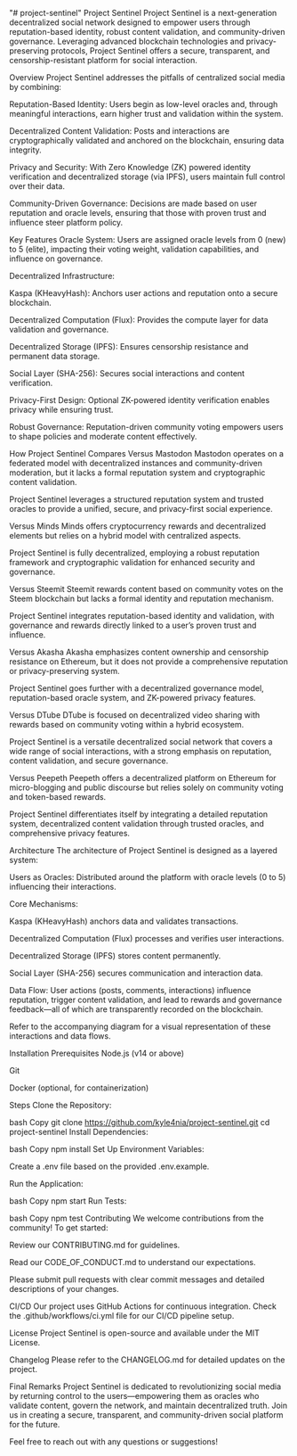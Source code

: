 "# project-sentinel" 
Project Sentinel
Project Sentinel is a next-generation decentralized social network designed to empower users through reputation-based identity, robust content validation, and community-driven governance. Leveraging advanced blockchain technologies and privacy-preserving protocols, Project Sentinel offers a secure, transparent, and censorship-resistant platform for social interaction.

Overview
Project Sentinel addresses the pitfalls of centralized social media by combining:

Reputation-Based Identity: Users begin as low-level oracles and, through meaningful interactions, earn higher trust and validation within the system.

Decentralized Content Validation: Posts and interactions are cryptographically validated and anchored on the blockchain, ensuring data integrity.

Privacy and Security: With Zero Knowledge (ZK) powered identity verification and decentralized storage (via IPFS), users maintain full control over their data.

Community-Driven Governance: Decisions are made based on user reputation and oracle levels, ensuring that those with proven trust and influence steer platform policy.

Key Features
Oracle System: Users are assigned oracle levels from 0 (new) to 5 (elite), impacting their voting weight, validation capabilities, and influence on governance.

Decentralized Infrastructure:

Kaspa (KHeavyHash): Anchors user actions and reputation onto a secure blockchain.

Decentralized Computation (Flux): Provides the compute layer for data validation and governance.

Decentralized Storage (IPFS): Ensures censorship resistance and permanent data storage.

Social Layer (SHA-256): Secures social interactions and content verification.

Privacy-First Design: Optional ZK-powered identity verification enables privacy while ensuring trust.

Robust Governance: Reputation-driven community voting empowers users to shape policies and moderate content effectively.

How Project Sentinel Compares
Versus Mastodon
Mastodon operates on a federated model with decentralized instances and community-driven moderation, but it lacks a formal reputation system and cryptographic content validation.

Project Sentinel leverages a structured reputation system and trusted oracles to provide a unified, secure, and privacy-first social experience.

Versus Minds
Minds offers cryptocurrency rewards and decentralized elements but relies on a hybrid model with centralized aspects.

Project Sentinel is fully decentralized, employing a robust reputation framework and cryptographic validation for enhanced security and governance.

Versus Steemit
Steemit rewards content based on community votes on the Steem blockchain but lacks a formal identity and reputation mechanism.

Project Sentinel integrates reputation-based identity and validation, with governance and rewards directly linked to a user’s proven trust and influence.

Versus Akasha
Akasha emphasizes content ownership and censorship resistance on Ethereum, but it does not provide a comprehensive reputation or privacy-preserving system.

Project Sentinel goes further with a decentralized governance model, reputation-based oracle system, and ZK-powered privacy features.

Versus DTube
DTube is focused on decentralized video sharing with rewards based on community voting within a hybrid ecosystem.

Project Sentinel is a versatile decentralized social network that covers a wide range of social interactions, with a strong emphasis on reputation, content validation, and secure governance.

Versus Peepeth
Peepeth offers a decentralized platform on Ethereum for micro-blogging and public discourse but relies solely on community voting and token-based rewards.

Project Sentinel differentiates itself by integrating a detailed reputation system, decentralized content validation through trusted oracles, and comprehensive privacy features.

Architecture
The architecture of Project Sentinel is designed as a layered system:

Users as Oracles: Distributed around the platform with oracle levels (0 to 5) influencing their interactions.

Core Mechanisms:

Kaspa (KHeavyHash) anchors data and validates transactions.

Decentralized Computation (Flux) processes and verifies user interactions.

Decentralized Storage (IPFS) stores content permanently.

Social Layer (SHA-256) secures communication and interaction data.

Data Flow: User actions (posts, comments, interactions) influence reputation, trigger content validation, and lead to rewards and governance feedback—all of which are transparently recorded on the blockchain.

Refer to the accompanying diagram for a visual representation of these interactions and data flows.

Installation
Prerequisites
Node.js (v14 or above)

Git

Docker (optional, for containerization)

Steps
Clone the Repository:

bash
Copy
git clone https://github.com/kyle4nia/project-sentinel.git
cd project-sentinel
Install Dependencies:

bash
Copy
npm install
Set Up Environment Variables:

Create a .env file based on the provided .env.example.

Run the Application:

bash
Copy
npm start
Run Tests:

bash
Copy
npm test
Contributing
We welcome contributions from the community! To get started:

Review our CONTRIBUTING.md for guidelines.

Read our CODE_OF_CONDUCT.md to understand our expectations.

Please submit pull requests with clear commit messages and detailed descriptions of your changes.

CI/CD
Our project uses GitHub Actions for continuous integration. Check the .github/workflows/ci.yml file for our CI/CD pipeline setup.

License
Project Sentinel is open-source and available under the MIT License.

Changelog
Please refer to the CHANGELOG.md for detailed updates on the project.

Final Remarks
Project Sentinel is dedicated to revolutionizing social media by returning control to the users—empowering them as oracles who validate content, govern the network, and maintain decentralized truth. Join us in creating a secure, transparent, and community-driven social platform for the future.

Feel free to reach out with any questions or suggestions!